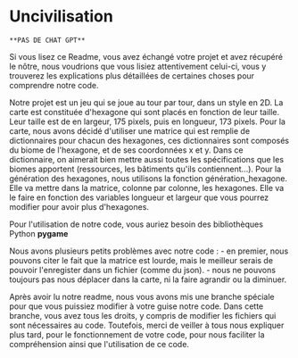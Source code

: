 # Uncivilisation
    **PAS DE CHAT GPT**

Si vous lisez ce Readme, vous avez échangé votre projet et avez récupéré le nôtre, nous voudrions que vous lisiez attentivement celui-ci, vous y trouverez les explications plus détaillées de certaines choses pour comprendre notre code.

Notre projet est un jeu qui se joue au tour par tour, dans un style en 2D. La carte est constituée d'hexagone qui sont placés en fonction de leur taille. Leur taille est de en largeur, 175 pixels, puis en longueur, 173 pixels. Pour la carte, nous avons décidé d'utiliser une matrice qui est remplie de dictionnaires pour chacun des hexagones, ces dictionnaires sont composés du biome de l'hexagone, et de ses coordonnées x et y. Dans ce dictionnaire, on aimerait bien mettre aussi toutes les spécifications que les biomes apportent (ressources, les bâtiments qu'ils contiennent...). Pour la génération des hexagones, nous utilisons la fonction génération_hexagone. Elle va mettre dans la matrice, colonne par colonne, les hexagones. Elle va le faire en fonction des variables longueur et largeur que vous pourrez modifier pour avoir plus d'hexagones.

Pour l'utilisation de notre code, vous auriez besoin des bibliothèques Python **pygame**

Nous avons plusieurs petits problèmes avec notre code : 
    - en premier, nous pouvons citer le fait que la matrice est lourde, mais le meilleur serais de pouvoir l'enregister dans un fichier (comme du json).
    - nous ne pouvons toujours pas nous déplacer dans la carte, ni la faire agrandir ou la diminuer.

Après avoir lu notre readme, nous vous avons mis une branche spéciale pour que vous puissiez modifier à votre guise notre code. Dans cette branche, vous avez tous les droits, y compris de modifier les fichiers qui sont nécessaires au code. Toutefois, merci de veiller à tous nous expliquer plus tard, pour le fonctionnement de votre code, pour nous faciliter la compréhension ainsi que l'utilisation de ce code.
